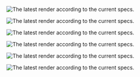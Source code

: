 <p align="center">
    <img src="https://github.com/al-tameemi/rust_tracer/blob/main/1-Hit_Detection.png?raw=true" alt="The latest render according to the current specs."/>
</p>
<p align="center">
    <img src="https://github.com/al-tameemi/rust_tracer/blob/main/2-Surface_Shading.png?raw=true" alt="The latest render according to the current specs."/>
</p>
<p align="center">
    <img src="https://github.com/al-tameemi/rust_tracer/blob/main/3-AA_and_More_Spheres.png?raw=true" alt="The latest render according to the current specs."/>
</p>
<p align="center">
    <img src="https://github.com/al-tameemi/rust_tracer/blob/main/4-Diffuse_Material.png?raw=true" alt="The latest render according to the current specs."/>
</p>
<p align="center">
    <img src="https://github.com/al-tameemi/rust_tracer/blob/main/5-Diffuse_With_Lambertian_Reflection_Gamma_Correction_and_Acne_Shadow_Fix.png.png?raw=true" alt="The latest render according to the current specs."/>
</p>
<p align="center">
    <img src="https://github.com/al-tameemi/rust_tracer/blob/main/6-Metalic_Material.png?raw=true" alt="The latest render according to the current specs."/>
</p>